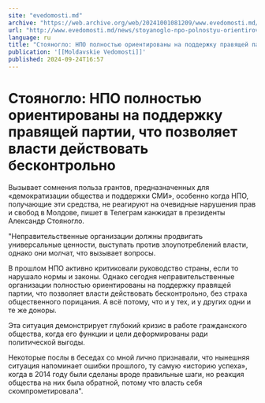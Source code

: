 ```yaml
---
site: "evedomosti.md"
archive: "https://web.archive.org/web/20241001081209/www.evedomosti.md/news/stoyanoglo-npo-polnostyu-orientirovany-na-podderzhku-pravyas"
url: "http://www.evedomosti.md/news/stoyanoglo-npo-polnostyu-orientirovany-na-podderzhku-pravyas"
language: ru
title: "Стояногло: НПО полностью ориентированы на поддержку правящей партии, что позволяет власти действовать бесконтрольно"
publication: '[[Moldavskie Vedomosti]]'
published: 2024-09-24T16:57
---
```


# Стояногло: НПО полностью ориентированы на поддержку правящей партии, что позволяет власти действовать бесконтрольно

Вызывает сомнения польза грантов, предназначенных для «демократизации общества и поддержки СМИ», особенно когда НПО, получающие эти средства, не реагируют на очевидные нарушения прав и свобод в Молдове, пишет в Телеграм канжидат в президенты Александр Стояногло.

"Неправительственные организации должны продвигать универсальные ценности, выступать против злоупотреблений власти, однако они молчат, что вызывает вопросы.

В прошлом НПО активно критиковали руководство страны, если то нарушало нормы и законы. Однако сегодня неправительственные организации полностью ориентированы на поддержку правящей партии, что позволяет власти действовать бесконтрольно, без страха общественного порицания. А всё потому, что и у тех, и у других одни и те же доноры.

Эта ситуация демонстрирует глубокий кризис в работе гражданского общества, когда его функции и цели деформированы ради политической выгоды.

Некоторые послы в беседах со мной лично признавали, что нынешняя ситуация напоминает ошибки прошлого, ту самую «историю успеха», когда в 2014 году были сделаны вроде правильные шаги, но реакция общества на них была обратной, потому что власть себя скомпрометировала".